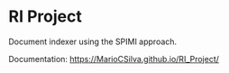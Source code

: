 # RI Project

Document indexer using the SPIMI approach.

Documentation: https://MarioCSilva.github.io/RI_Project/


